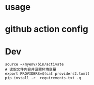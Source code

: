 # usage
# github action config

# Dev
```
source ~/myenv/bin/activate
# 读取文件内容并设置环境变量
export PROVIDERS=$(cat providers2.toml)
pip install -r  requirements.txt -q
```
